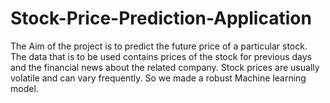 # Stock-Price-Prediction-Application
The Aim of the project is to predict the future price of a particular stock. The data that is to be used contains prices of the stock for previous days and the financial news about the related company. Stock prices are usually volatile and can vary frequently. So we made a robust Machine learning model.
